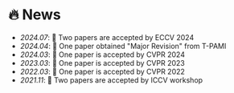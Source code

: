 # 🔥 News
- *2024.07*: 🎉 Two papers are accepted by ECCV 2024
- *2024.04*: 🎉 One paper obtained "Major Revision" from T-PAMI
- *2024.03*: 🎉 One paper is accepted by CVPR 2024
- *2023.03*: 🎉 One paper is accepted by CVPR 2023
- *2022.03*: 🎉 One paper is accepted by CVPR 2022
- *2021.11*: 🎉 Two papers are accepted by ICCV workshop
